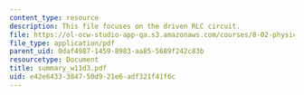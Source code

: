```yaml
---
content_type: resource
description: This file focuses on the driven RLC circuit.
file: https://ol-ocw-studio-app-qa.s3.amazonaws.com/courses/8-02-physics-ii-electricity-and-magnetism-spring-2007/e42e6433384750d921e6adf321f41f6c_summary_w11d3.pdf
file_type: application/pdf
parent_uid: 0daf4987-1459-8983-aa85-5689f242c83b
resourcetype: Document
title: summary_w11d3.pdf
uid: e42e6433-3847-50d9-21e6-adf321f41f6c
---
```

